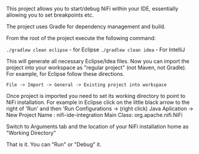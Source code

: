 This project allows you to start/debug NiFi within your IDE, essentially allowing you to set breakpoints etc.

The project uses Gradle for dependency management and build.


From the root of the project execute the following command:

```./gradlew clean eclipse``` - for Eclipse
```./gradlew clean idea``` - For IntelliJ

This will generate all necessary Eclipse/Idea files. Now you can import the project into your workspace as "regular project" (not Maven, not Gradle).
For example, for Eclipse follow these directions.

```File -> Import -> General -> Existing project into workspace```

Once project is imported you need to set its working directory to point to NiFi installation. For example in Eclipse click on the little black arrow to the right of 'Run' and then 
'Run Configurations -> (right click) Java Aplication -> New
Project Name : nifi-ide-integration
Main Class: org.apache.nifi.NiFi

Switch to Arguments tab and the location of your NiFi installation home as "Working Directory"

That is it. You can "Run" or "Debug" it. 




